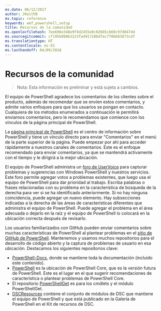 ```yaml
---
ms.date: 06/12/2017
author: JKeithB
ms.topic: reference
keywords: wmf,powershell,setup
title: Recursos de la comunidad
ms.openlocfilehash: 7ee696e348e9f4d2455e0c02685cb60c97d8474d
ms.sourcegitcommit: cf195b090b3223fa4917206dfec7f0b603873cdf
ms.translationtype: HT
ms.contentlocale: es-ES
ms.lasthandoff: 04/09/2018
---
```

# <a name="community-resources"></a>Recursos de la comunidad #
> Nota: Esta información es preliminar y está sujeta a cambios.

El equipo de PowerShell agradece los comentarios de los clientes sobre el producto, además de recomendar que se envíen estos comentarios, y admite varios enfoques para que los usuarios se pongan en contacto.
Cualquiera de los métodos enumerados a continuación le permitirá enviarnos comentarios, pero le recomendamos que comience con los vínculos de la página principal de PowerShell.

La [página principal de PowerShell](https://microsoft.com/powershell) es el centro de información sobre PowerShell y tiene un vínculo directo para enviar "Comentarios" en el menú de la parte superior de la página.
Puede empezar por ahí para acceder rápidamente a nuestros canales de comentarios.
Este es el enfoque recomendado para enviar comentarios, ya que se mantendrá activamente con el tiempo y le dirigirá a la mejor ubicación.

El equipo de PowerShell administra un [foro de UserVoice](https://windowsserver.uservoice.com/forums/301869-powershell/) para capturar problemas y sugerencias con Windows PowerShell y nuestros servicios.
Este foro permite agregar votos a problemas existentes, que luego usa el equipo de PowerShell para dar prioridad al trabajo.
Escriba palabras o frases relacionadas con su problema en la característica de búsqueda de la derecha para ver si se ha identificado anteriormente.
Si no hay ninguna coincidencia, puede agregar un nuevo elemento.
Hay subsecciones indicadas a la derecha de las áreas de características diferentes que administra el equipo de PowerShell.
Puede agregar el problema en el área adecuada o dejarlo en la raíz y el equipo de PowerShell lo colocará en la ubicación correcta después de revisarlo.

Los usuarios familiarizados con GitHub pueden enviar comentarios sobre muchas características de PowerShell al plantear problemas en el [sitio de GitHub de PowerShell](https://github.com/powershell).
Mantenemos y usamos muchos repositorios para el desarrollo de código abierto y la captura de problemas de usuario en esa ubicación.
Destacamos los siguientes repositorios clave:

* [PowerShell-Docs](https://github.com/PowerShell/powershell-docs), donde se mantiene toda la documentación (incluido este contenido).
* [PowerShell](https://github.com/PowerShell/powershell) es la ubicación de PowerShell Core, que es la versión futura de PowerShell.
Este es el lugar en el que sugerir recomendaciones de característica o plantear problemas de PowerShell Core.
* El repositorio [PowerShellGet](https://github.com/PowerShell/powershellget) es para los cmdlets y el módulo PowerShellGet.
* [DSCResources](https://github.com/PowerShell/DscResources) contiene el conjunto de módulos de DSC que mantiene el equipo de PowerShell y que está publicado en la Galería de PowerShell en el Kit de recursos de DSC.